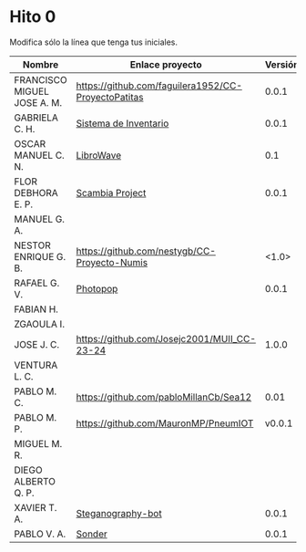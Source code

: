 # Hito 0

Modifica sólo la línea que tenga tus iniciales.

| Nombre       | Enlace proyecto                                                                    | Versión      |
| --------------- | ----------------------------------------------------------------------- | -------------- |
| FRANCISCO MIGUEL JOSE A. M.    | <!--enlace-->https://github.com/faguilera1952/CC-ProyectoPatitas| <!--version-->0.0.1 |
|  GABRIELA C. H.   | [Sistema de Inventario](https://github.com/gabrielacampoverde/CC_Gabriela)  | 0.0.1 |
|  OSCAR MANUEL C. N.   | [LibroWave](https://github.com/Kikin90/proy-cc) | 0.1 |
|  FLOR DEBHORA E. P.   | [Scambia Project](https://github.com/florescobar/Scambia-PracticasCC-UGR) | 0.0.1 |
|  MANUEL G. A.  | <!--enlace-->                                                           | <!--versión--> |
|  NESTOR ENRIQUE G. B.   | <https://github.com/nestygb/CC-Proyecto-Numis>                 | <1.0> |
|  RAFAEL G. V.  | [Photopop](https://github.com/rafaguzmanval/practicaCC)                                                           | 0.0.1 |
|  FABIAN H.   | <!--enlace-->                                                           | <!--versión--> |
|  ZGAOULA I.   | <!--enlace-->                                                           | <!--versión--> |
|  JOSE J. C.   | https://github.com/Josejc2001/MUII_CC-23-24                   | 1.0.0 | 
|  VENTURA L. C.   | <!--enlace-->                                                           | <!--versión--> |
|  PABLO M. C.   | https://github.com/pabloMillanCb/Sea12                                                          | 0.01 |
|  PABLO M. P. | https://github.com/MauronMP/PneumIOT | v0.0.1 |
|  MIGUEL M. R.  | <!--enlace-->                                                           | <!--versión--> |
|  DIEGO ALBERTO Q. P.   | <!--enlace-->                                                           | <!--versión--> |
|  XAVIER T. A.   | [Steganography-bot](https://github.com/dext0s/cc-project-steganography-telegram-bot)                                                        | 0.0.1 |
|  PABLO V. A.   | [Sonder](https://github.com/Valenz23/Sonder)                                                          | 0.0.1 |


